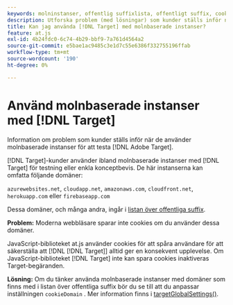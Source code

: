 ```yaml
---
keywords: molninstanser, offentlig suffixlista, offentligt suffix, cookie, cookie, cookie från första part, cookie från första part, azurewebsites.net, cloudapp.net, amazonaws.com, cloudfront.net, herokuapp.com, firebaseapp.com, targetGlobalSettings, cookieDomain, cloud instances5, cloud instances6, cloud instances7, cloud instances8, cloud instances9, public suffix list0, public suffix list1, public suffix list2, public suffix list3, public suffix list4, public suffix list5
description: Utforska problem (med lösningar) som kunder ställs inför när de använder molnbaserade instanser för att testa [!DNL Adobe Target] eller för koncepttestkorrekturrundor.
title: Kan jag använda [!DNL Target] med molnbaserade instanser?
feature: at.js
exl-id: 4b24fdc0-6c74-4b29-bbf9-7a761d4564a2
source-git-commit: e5bae1ac9485c3e1d7c55e6386f332755196ffab
workflow-type: tm+mt
source-wordcount: '190'
ht-degree: 0%

---
```


# Använd molnbaserade instanser med [!DNL Target]

Information om problem som kunder ställs inför när de använder molnbaserade instanser för att testa [!DNL Adobe Target].

[!DNL Target]-kunder använder ibland molnbaserade instanser med [!DNL Target] för testning eller enkla konceptbevis. De här instanserna kan omfatta följande domäner:

`azurewebsites.net`, `cloudapp.net`, `amazonaws.com`, `cloudfront.net`, `herokuapp.com` eller `firebaseapp.com`

Dessa domäner, och många andra, ingår i [listan över offentliga suffix](https://publicsuffix.org/list/public_suffix_list.dat).

**Problem:** Moderna webbläsare sparar inte cookies om du använder dessa domäner.

JavaScript-biblioteket at.js använder cookies för att spåra användare för att säkerställa att [!DNL [!DNL Target]] alltid ger en konsekvent upplevelse. Om JavaScript-biblioteket [!DNL Target] inte kan spara cookies inaktiveras Target-begäranden.

**Lösning:** Om du tänker använda molnbaserade instanser med domäner som finns med i listan över offentliga suffix bör du se till att du anpassar inställningen `cookieDomain` . Mer information finns i [targetGlobalSettings()](/help/dev/implement/client-side/atjs/atjs-functions/targetglobalsettings.md).
